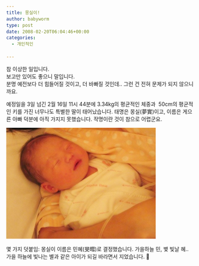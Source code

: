 ```yaml
---
title: 몽실이!
author: babyworm
type: post
date: 2008-02-20T06:04:46+00:00
categories:
  - 개인적인

---
```

참 이상한 일입니다.
<br>
보고만 있어도 좋으니 말입니다.
<br>
분명 예전보다 더 힘들어질 것이고, 더 바빠질 것인데.. 그런 건 전혀 문제가 되지 않으니까요.

예정일을 3일 넘긴 2월 16일 11시 44분에 3.34kg의 평균적인 체중과  50cm의 평균적인 키를 가진 너무나도 특별한 딸이 태어났습니다. 태명은 몽실(夢實)이고, 이름은 게으른 아빠 덕분에 아직 가지지 못했습니다. 작명이란 것이 참으로 어렵군요.

<img loading="lazy" decoding="async" src="cfile3.uf.145AFE474D6A7AED25E107.jpg">

몇 가지 덧붙임: 몽실이 이름은 민혜(旻暳)로 결정했습니다. 가을하늘 민, 볓 빛날 혜.. 가을 하늘에 빛나는 별과 같은 아이가 되길 바라면서 지었습니다. 🙂
